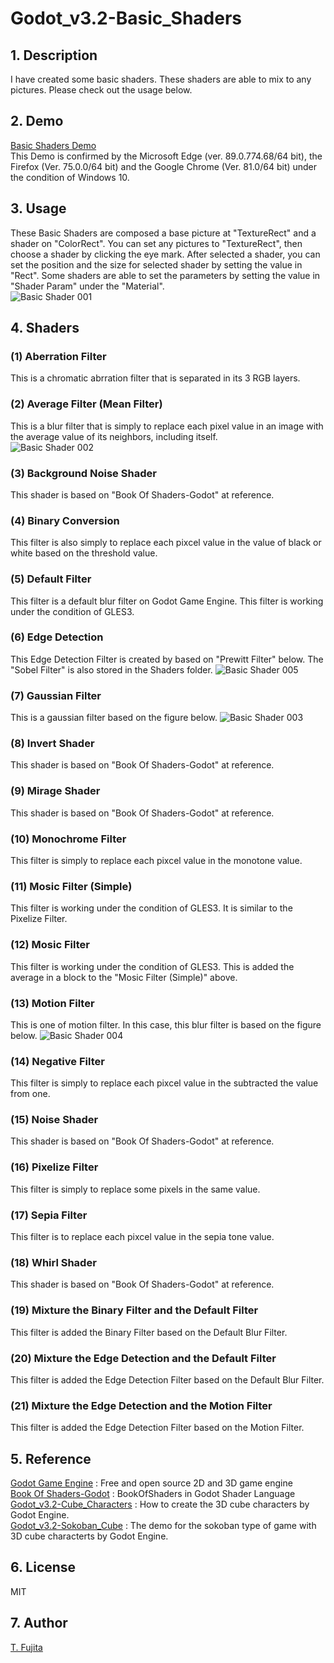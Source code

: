# Godot_v3.2-Basic_Shaders
## 1. Description
I have created some basic shaders. These shaders are able to mix to any pictures. Please check out the usage below.  

## 2. Demo
[Basic Shaders Demo](https://to-fujita.github.io/Godot_v3.2-Basic_Shaders/Basic_Shaders.html)  
This Demo is confirmed by the Microsoft Edge (ver. 89.0.774.68/64 bit), the Firefox (Ver. 75.0.0/64 bit) and the Google Chrome (Ver. 81.0/64 bit) under the condition of Windows 10.  

## 3. Usage
These Basic Shaders are composed a base picture at "TextureRect" and a shader on "ColorRect". You can set any pictures to "TextureRect", then choose a shader by clicking the eye mark. After selected a shader, you can set the position and the size for selected shader by setting the value in "Rect". Some shaders are able to set the parameters by setting the value in "Shader Param" under the "Material".  
![Basic Shader 001](https://to-fujita.github.io/Images/Basic_Shader_001.png "Images for Basic Shader 001")

## 4. Shaders
### (1) Aberration Filter
This is a chromatic abrration filter that is separated in its 3 RGB layers.
### (2) Average Filter (Mean Filter)
This is a blur filter that is simply to replace each pixel value in an image with the average value of its neighbors, including itself.  
![Basic Shader 002](https://to-fujita.github.io/Images/Basic_Shader_002.png "Images for Basic Shader 002")
### (3) Background Noise Shader
This shader is based on "Book Of Shaders-Godot" at reference.  
### (4) Binary Conversion
This filter is also simply to replace each pixcel value in the value of black or white based on the threshold value.
### (5) Default Filter
This filter is a default blur filter on Godot Game Engine. This filter is working under the condition of GLES3.   
### (6) Edge Detection
This Edge Detection Filter is created by based on "Prewitt Filter" below. The "Sobel Filter" is also stored in the Shaders folder.
![Basic Shader 005](https://to-fujita.github.io/Images/Basic_Shader_005.png "Images for Basic Shader 005")
### (7) Gaussian Filter
This is a gaussian filter based on the figure below.
![Basic Shader 003](https://to-fujita.github.io/Images/Basic_Shader_003.png "Images for Basic Shader 003")
### (8) Invert Shader
This shader is based on "Book Of Shaders-Godot" at reference.  
### (9) Mirage Shader
This shader is based on "Book Of Shaders-Godot" at reference.  
### (10) Monochrome Filter
This filter is simply to replace each pixcel value in the monotone value.
### (11) Mosic Filter (Simple)
This filter is working under the condition of GLES3. It is similar to the Pixelize Filter.  
### (12) Mosic Filter
This filter is working under the condition of GLES3. This is added the average in a block to the "Mosic Filter (Simple)" above.  
### (13) Motion Filter
This is one of motion filter. In this case, this blur filter is based on the figure below.
![Basic Shader 004](https://to-fujita.github.io/Images/Basic_Shader_004.png "Images for Basic Shader 004")
### (14) Negative Filter
This filter is simply to replace each pixcel value in the subtracted the value from one. 
### (15) Noise Shader
This shader is based on "Book Of Shaders-Godot" at reference.  
### (16) Pixelize Filter
This filter is simply to replace some pixels in the same value.
### (17) Sepia Filter
This filter is to replace each pixcel value in the sepia tone value.
### (18) Whirl Shader
This shader is based on "Book Of Shaders-Godot" at reference.  
### (19) Mixture the Binary Filter and the Default Filter
This filter is added the Binary Filter based on the Default Blur Filter.
### (20) Mixture the Edge Detection and the Default Filter
This filter is added the Edge Detection Filter based on the Default Blur Filter.
### (21) Mixture the Edge Detection and the Motion Filter
This filter is added the Edge Detection Filter based on the Motion Filter.

## 5. Reference
[Godot Game Engine](https://godotengine.org/) : Free and open source 2D and 3D game engine   
[Book Of Shaders-Godot](https://github.com/jayaarrgh/BookOfShaders-Godot) :  BookOfShaders in Godot Shader Language  
[Godot_v3.2-Cube_Characters](https://github.com/To-Fujita/Godot_v3.2-Cube_Characters) : How to create the 3D cube characters by Godot Engine.  
[Godot_v3.2-Sokoban_Cube](https://github.com/To-Fujita/Godot_v3.2-Sokoban_Cube) : The demo for the sokoban type of game with 3D cube characterts by Godot Engine.   

## 6. License
MIT  

## 7. Author
[T. Fujita](https://github.com/To-Fujita)
